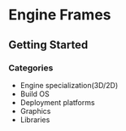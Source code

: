 # Engine Frames

## Getting Started

### Categories

- Engine specialization(3D/2D)
- Build OS
- Deployment platforms
- Graphics
- Libraries
